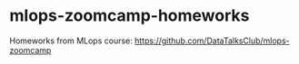 # mlops-zoomcamp-homeworks

Homeworks from MLops course: https://github.com/DataTalksClub/mlops-zoomcamp
